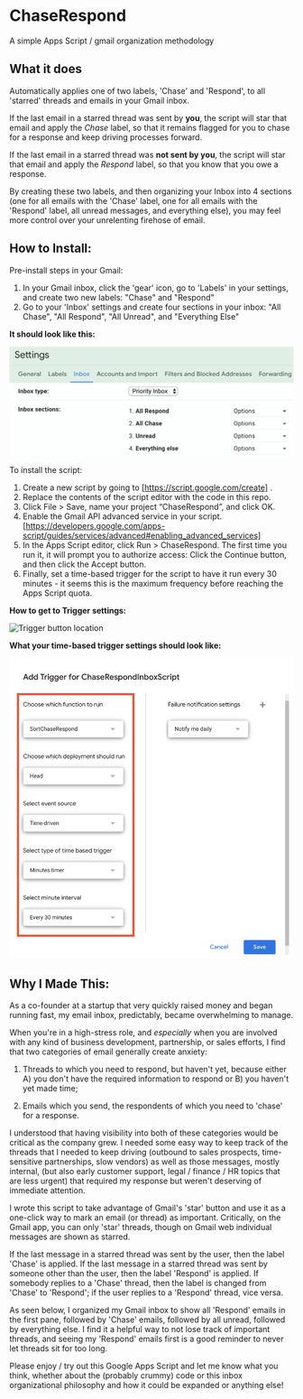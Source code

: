 # ChaseRespond
A simple Apps Script / gmail organization methodology

## What it does
Automatically applies one of two labels, 'Chase' and 'Respond', to all 'starred' threads and emails in your Gmail inbox.

If the last email in a starred thread was sent by **you**, the script will star that email and apply the *Chase* label, so that it remains flagged for you to chase for a response and keep driving processes forward.

If the last email in a starred thread was **not sent by you**, the script will star that email and apply the *Respond* label, so that you know that you owe a response.

By creating these two labels, and then organizing your Inbox into 4 sections (one for all emails with the 'Chase' label, one for all emails with the 'Respond' label, all unread messages, and everything else), you may feel more control over your unrelenting firehose of email.

## How to Install:

Pre-install steps in your Gmail:
1) In your Gmail inbox, click the 'gear' icon, go to 'Labels' in your settings, and create two new labels: "Chase" and "Respond"
2) Go to your 'Inbox' settings and create four sections in your inbox: "All Chase", "All Respond", "All Unread", and "Everything Else"

**It should look like this:**

![Inbox setting screenshot](/PriorityInbox4SectionFinalScreenshot.png?raw=true "Final Inbox Section Setup")


To install the script: 
1) Create a new script by going to [https://script.google.com/create] .
2) Replace the contents of the script editor with the code in this repo.
3) Click File > Save, name your project “ChaseRespond”, and click OK.
4) Enable the Gmail API advanced service in your script.[https://developers.google.com/apps-script/guides/services/advanced#enabling_advanced_services]
5) In the Apps Script editor, click Run > ChaseRespond. The first time you run it, it will prompt you to authorize access: Click the Continue button, and then click the Accept button.
6) Finally, set a time-based trigger for the script to have it run every 30 minutes - it seems this is the maximum frequency before reaching the Apps Script quota.

**How to get to Trigger settings:**

![Trigger button location](/TimeTriggerButtonSetup.png?raw=true "Trigger button")

**What your time-based trigger settings should look like:**

![Time trigger settings](/TimeBasedTriggerSetupScreenshot.png?raw=true "Time trigger settings")

## Why I Made This:
As a co-founder at a startup that very quickly raised money and began running fast, my email inbox, predictably, became overwhelming to manage. 

When you're in a high-stress role, and *especially* when you are involved with any kind of business development, partnership, or sales efforts, I find that two categories of email generally create anxiety: 

1) Threads to which you need to respond, but haven't yet, because either A) you don't have the required information to respond or B) you haven't yet made time;

2) Emails which you send, the respondents of which you need to 'chase' for a response.

I understood that having visibility into both of these categories would be critical as the company grew. I needed some easy way to keep track of the threads that I needed to keep driving (outbound to sales prospects, time-sensitive partnerships, slow vendors) as well as those messages, mostly internal, (but also early customer support, legal / finance / HR topics that are less urgent) that required my response but weren't deserving of immediate attention. 

I wrote this script to take advantage of Gmail's 'star' button and use it as a one-click way to mark an email (or thread) as important. Critically, on the Gmail app, you can only 'star' threads, though on Gmail web individual messages are shown as starred.

If the last message in a starred thread was sent by the user, then the label 'Chase' is applied. If the last message in a starred thread was sent by someone other than the user, then the label 'Respond' is applied. If somebody replies to a 'Chase' thread, then the label is changed from 'Chase' to 'Respond'; if the user replies to a 'Respond' thread, vice versa.

As seen below, I organized my Gmail inbox to show all 'Respond' emails in the first pane, followed by 'Chase' emails, followed by all unread, followed by everything else. I find it a helpful way to not lose track of important threads, and seeing my 'Respond' emails first is a good reminder to never let threads sit for too long.

Please enjoy / try out this Google Apps Script and let me know what you think, whether about the (probably crummy) code or this inbox organizational philosophy and how it could be expanded or anything else!
